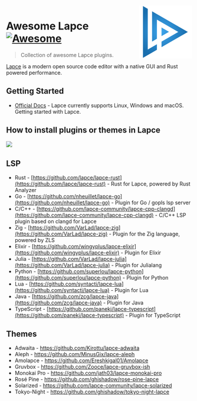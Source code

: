 <!-- lint ignore awesome-git-repo-age -->

<img src="https://raw.githubusercontent.com/lapce/lapce/master/extra/images/logo.png" align="right" width="144" />

# Awesome Lapce [![Awesome](https://cdn.rawgit.com/sindresorhus/awesome/d7305f38d29fed78fa85652e3a63e154dd8e8829/media/badge.svg)](https://github.com/sindresorhus/awesome)

<!-- Uncomment the awesome badge when the repository is added to awesome main list.
[![Awesome](https://awesome.re/badge-flat.svg)](https://awesome.re)
-->

> Collection of awesome Lapce plugins.

[Lapce](https://lapce.dev/) is a modern open source code editor with a native GUI and Rust powered performance.

## Getting Started

- [Official Docs](https://docs.lapce.dev/get-started/setup) - Lapce currently supports Linux, Windows and macOS. Getting started with Lapce.

## How to install plugins or themes in Lapce

![](https://user-images.githubusercontent.com/50457605/190851380-13dacc5d-b815-47ff-8ac2-2fd28e3db277.png)

## LSP

- Rust - [https://github.com/lapce/lapce-rust](https://github.com/lapce/lapce-rust) - Rust for Lapce, powered by Rust Analyzer
- Go - [https://github.com/nheuillet/lapce-go](https://github.com/nheuillet/lapce-go) -  Plugin for Go / gopls lsp server
- C/C++ - [https://github.com/lapce-community/lapce-cpp-clangd](https://github.com/lapce-community/lapce-cpp-clangd) -  C/C++ LSP plugin based on clangd for Lapce 
- Zig - [https://github.com/VarLad/lapce-zig](https://github.com/VarLad/lapce-zig) -  Plugin for the Zig language, powered by ZLS
- Elixir - [https://github.com/wingyplus/lapce-elixir](https://github.com/wingyplus/lapce-elixir) -  Plugin for Elixir
- Julia - [https://github.com/VarLad/lapce-julia](https://github.com/VarLad/lapce-julia) -  Plugin for Julialang
- Python - [https://github.com/superlou/lapce-python](https://github.com/superlou/lapce-python) - Plugin for Python
- Lua - [https://github.com/syntacti/lapce-lua](https://github.com/syntacti/lapce-lua) - Plugin for Lua
- Java - [https://github.com/zcg/lapce-java](https://github.com/zcg/lapce-java) - Plugin for Java
- TypeScript - [https://github.com/panekj/lapce-typescript](https://github.com/panekj/lapce-typescript) - Plugin for TypeScript

## Themes

- Adwaita - https://github.com/Kirottu/lapce-adwaita
- Aleph - https://github.com/MinusGix/lapce-aleph
- Amolapce - https://github.com/Ereshkigal01/Amolapce
- Gruvbox - https://github.com/Zooce/lapce-gruvbox-ish
- Monokai Pro - https://github.com/jath03/lapce-monokai-pro
- Rosé Pine - https://github.com/ghishadow/rose-pine-lapce
- Solarized - https://github.com/lapce-community/lapce-solarized
- Tokyo-Night - https://github.com/ghishadow/tokyo-night-lapce
